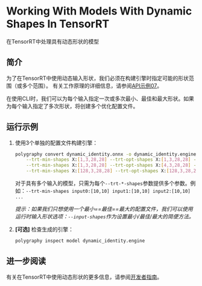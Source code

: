 # Working With Models With Dynamic Shapes In TensorRT

在TensorRT中处理具有动态形状的模型

## 简介

为了在TensorRT中使用动态输入形状，我们必须在构建引擎时指定可能的形状范围（或多个范围）。
有关工作原理的详细信息，请参阅[API示例07](../../../api/07_tensorrt_and_dynamic_shapes/)。

在使用CLI时，我们可以为每个输入指定一次或多次最小、最佳和最大形状。如果为每个输入指定了多次形状，将创建多个优化配置文件。

## 运行示例

1. 使用3个单独的配置文件构建引擎：

   ```bash
   polygraphy convert dynamic_identity.onnx -o dynamic_identity.engine \
       --trt-min-shapes X:[1,3,28,28] --trt-opt-shapes X:[1,3,28,28] --trt-max-shapes X:[1,3,28,28] \
       --trt-min-shapes X:[1,3,28,28] --trt-opt-shapes X:[4,3,28,28] --trt-max-shapes X:[32,3,28,28] \
       --trt-min-shapes X:[128,3,28,28] --trt-opt-shapes X:[128,3,28,28] --trt-max-shapes X:[128,3,28,28]
   ```

   对于具有多个输入的模型，只需为每个`--trt-*-shapes`参数提供多个参数。例如：`--trt-min-shapes input0:[10,10] input1:[10,10] input2:[10,10] ...`

   *提示：如果我们只想使用一个最小==最佳==最大的配置文件，我们可以使用运行时输入形状选项：`--input-shapes`作为设置最小/最佳/最大的简便方法。*


2. **[可选]** 检查生成的引擎：

   ```bash
   polygraphy inspect model dynamic_identity.engine
   ```

## 进一步阅读

有关在TensorRT中使用动态形状的更多信息，请参阅[开发者指南](https://docs.nvidia.com/deeplearning/tensorrt/developer-guide/index.html#work_dynamic_shapes)。
